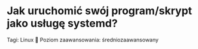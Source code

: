 # Jak uruchomić swój program/skrypt jako usługę systemd?

Tagi: Linux 🐧
Poziom zaawansowania: średniozaawansowany